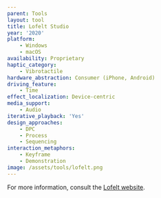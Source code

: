 ```yaml
---
parent: Tools
layout: tool
title: Lofelt Studio
year: '2020'
platform:
    - Windows
    - macOS
availability: Proprietary
haptic_category:
    - Vibrotactile
hardware_abstraction: Consumer (iPhone, Android)
driving_feature:
    - Time
effect_localization: Device-centric
media_support:
    - Audio
iterative_playback: 'Yes'
design_approaches:
    - DPC
    - Process
    - Sequencing
interaction_metaphors:
    - Keyframe
    - Demonstration
image: /assets/tools/lofelt.png
---
```

For more information, consult the [Lofelt website](https://lofelt.com).
